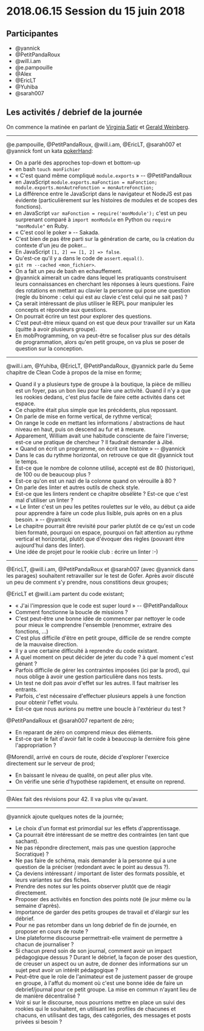# 2018.06.15 Session du 15 juin 2018

## Participantes

- @yannick
- @PetitPandaRoux
- @will.i.am
- @e.pampouille
- @Alex
- @EricLT
- @Yuhiba
- @sarah007

## Les activités / debrief de la journée

On commence la matinée en parlant de [Virginia Satir](https://fr.wikipedia.org/wiki/Virginia_Satir) et [Gerald Weinberg](https://en.wikipedia.org/wiki/Gerald_Weinberg).

---


@e.pampouille, @PetitPandaRoux, @will.i.am, @EricLT, @sarah007 et @yannick font un kata [pokerHand](http://codingdojo.org/kata/PokerHands/):

- On a parlé des approches top-down et bottom-up
- en bash `touch monFichier`
- « C'est quand même compliqué `module.exports` » -- @PetitPandaRoux
- en JavaScript `module.exports.maFonction = maFonction; module.exports.monAutreFonction = monAutreFonction;`
- La différence entre le JavaScript dans le navigateur et NodeJS est pas évidente (particulièrement sur les histoires de modules et de scopes des fonctions).
- en JavaScript `var maFonction = require('monModule');` c'est un peu surprenant comparé à `import monModule` en Python ou `require "monModule"` en Ruby.
- « C'est cool le poker » -- Sakada.
- C'est bien de pas être parti sur la génération de carte, ou la création du contexte d'un jeu de poker...
- En JavaScript `[1, 2] == [1, 2] => false`.
- Qu'est-ce qu'il y a dans le code de `assert.equal()`.
- `git rm --cached <mon_fichier>`.
- On a fait un peu de bash en echauffement.
- @yannick aimerait un cadre dans lequel les pratiquants construisent leurs connaissances en cherchant les réponses à leurs questions. Faire des rotations en mettant au clavier la personne qui pose une question (regle du binome : celui qui est au clavie c'est celui qui ne sait pas) ?
- Ça serait intéressant de plus utiliser le REPL pour manipuler les concepts et répondre aux questions.
- On pourrait écrire un test pour explorer des questions.
- C'est peut-être mieux quand on est que deux pour travailler sur un Kata (quitte à avoir plusieurs groupe).
- En mobProgramming, on va peut-être se focaliser plus sur des détails de programmation, alors qu'en petit groupe, on va plus se poser de question sur la conception.

---

@will.i.am, @Yuhiba, @EricLT, @PetitPandaRoux, @yannick parle du 5eme chapitre de Clean Code à propos de la mise en forme;

- Quand il y a plusieurs type de groupe à la boutique, la pièce de millieu est un foyer, pas un bon lieu pour faire une activité. Quand il n'y a que les rookies dedans, c'est plus facile de faire cette activités dans cet espace.
- Ce chapitre était plus simple que les précédents, plus repossant.
- On parle de mise en forme vertical, de rythme vertical;
- On range le code en mettant les informations / abstractions de haut niveau en haut, puis on descend au fur et à mesure.
- Apparement, William avait une habitude consciente de faire l'inverse; est-ce une pratique de chercheur ? Il faudrait demander à Jibé.
- « Quand on écrit un programme, on écrit une histoire » -- @yannick
- Dans le cas du rythme horizontal, on retrouve ce que dit @yannick tout le temps.
- Est-ce que le nombre de colonne utilisé, accepté est de 80 (historique), de 100 ou de beaucoup plus ?
- Est-ce qu'on est un nazi de la colonne quand on vérouille à 80 ?
- On parle des linter et autres outils de check style.
- Est-ce que les linters rendent ce chapitre obsélète ? Est-ce que c'est mal d'utiliser un linter ?
- « Le linter c'est un peu les petites roulettes sur le vélo, au début ça aide pour apprendre à faire un code plus lisible, puis après on en a plus besoin. » -- @yannick
- Le chapitre pourrait être revisité pour parler plutôt de ce qu'est un code bien formaté, pourquoi on espace, pourquoi on fait attention au rythme vertical et horizontal, plutôt que d'évoquer des règles (pouvant être aujourd'hui dans des linter).
- Une idée de projet pour le rookie club : écrire un linter :-)


---

@EricLT, @will.i.am, @PetitPandaRoux et @sarah007 (avec @yannick dans les parages) souhaitent retravailler sur le test de Gofer. Après avoir discuté un peu de comment s'y prendre, nous constitions deux groupes;

@EricLT et @will.i.am partent du code existant;

- « J'ai l'impression que le code est super lourd » -- @PetitPandaRoux
- Comment fonctionne la boucle de missions ?
- C'est peut-être une bonne idée de commencer par nettoyer le code pour mieux le comprendre l'ensemble (renommer, extraire des fonctions, ...)
- C'est plus difficile d'être en petit groupe, difficile de se rendre compte de la mauvaise direction.
- Il y a une certaine difficulté à reprendre du code existant.
- A quel moment on peut décider de jeter du code ? à quel moment c'est génant ?
- Parfois difficile de gérer les contraintes imposées (ici par la prod), qui nous oblige à avoir une gestion particulière dans nos tests.
- Un test ne doit pas avoir d'effet sur les autres. Il faut maitriser les entrants.
- Parfois, c'est nécessaire d'effectuer plusieurs appels à une fonction pour obtenir l'effet voulu.
- Est-ce que nous aurions pu mettre une boucle à l'extérieur du test ?

@PetitPandaRoux et @sarah007 repartent de zéro;

- En reparant de zéro on comprend mieux des éléments.
- Est-ce que le fait d'avoir fait le code à beaucoup la dernière fois gène l'appropriation ?

@Morendil, arrivé en cours de route, décide d'explorer l'exercice directement sur le serveur de prod;

- En baissant le niveau de qualité, on peut aller plus vite.
- On vérifie une série d'hypothèse rapidement, et ensuite on reprend.


---

@Alex fait des révisions pour 42. Il va plus vite qu'avant.

---

@yannick ajoute quelques notes de la journée;

- Le choix d'un format est primordial sur les effets d'apprentissage.
- Ça pourrait être intéressant de se mettre des contraintes (en tant que sachant).
- Ne pas répondre directement, mais pas une question (approche Socratique) ?
- Ne pas faire de schéma, mais demander à la personne qui a une question de la préciser (redondant avec le point au dessus ?).
- Ça deviens intéressant / important de lister des formats possible, et leurs variantes sur des fiches.
- Prendre des notes sur les points observer plutôt que de réagir directement.
- Proposer des activités en fonction des points noté (le jour même ou la semaine d'après).
- Importance de garder des petits groupes de travail et d'élargir sur les débrief.
- Pour ne pas retomber dans un long debrief de fin de journée, en proposer en cours de route ?
- Une plateforme discourse permettrait-elle vraiment de permettre à chacun de journaliser ?
- Si chacun prend soin de son journal, comment avoir un impact pédagogique dessus ? Durant le débrief, la façon de poser des question, de creuser un aspect ou un autre, de donner des informations sur un sujet peut avoir un intérêt pédagogique ?
- Peut-être que le role de l'animateur est de justement passer de groupe en groupe, à l'affut du moment où c'est une bonne idée de faire un debrief/journal pour ce petit groupe. La mise en commun n'ayant lieu de de manière décentralisé ?
- Voir si sur le discourse, nous pourrions mettre en place un suivi des rookies qui le souhaitent, en utilisant les profiles de chacunes et chacuns, en utilisant des tags, des catégories, des messages et posts privées si besoin ?

